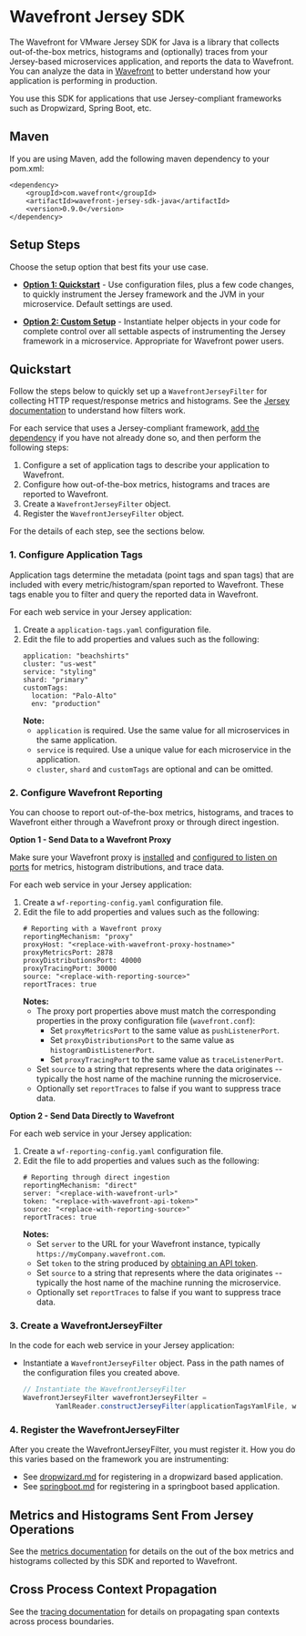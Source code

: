 # Wavefront Jersey SDK

The Wavefront for VMware Jersey SDK for Java is a library that collects out-of-the-box metrics, histograms and (optionally) traces from your Jersey-based microservices application, and reports the data to Wavefront. You can analyze the data in [Wavefront](https://www.wavefront.com) to better understand how your application is performing in production.

You use this SDK for applications that use Jersey-compliant frameworks such as Dropwizard, Spring Boot, etc.


## Maven
If you are using Maven, add the following maven dependency to your pom.xml:
```
<dependency>
    <groupId>com.wavefront</groupId>
    <artifactId>wavefront-jersey-sdk-java</artifactId>
    <version>0.9.0</version>
</dependency>
```

## Setup Steps

Choose the setup option that best fits your use case.

* [**Option 1: Quickstart**](#quickstart) - Use configuration files, plus a few code changes, to quickly instrument the Jersey framework and the JVM in your microservice. Default settings are used.

* [**Option 2: Custom Setup**](https://github.com/wavefrontHQ/wavefront-jersey-sdk-java/blob/master/docs/custom.md) - Instantiate helper objects in your code for complete control over all settable aspects of instrumenting the Jersey framework in a microservice. Appropriate for Wavefront power users.

## Quickstart

Follow the steps below to quickly set up a `WavefrontJerseyFilter` for collecting HTTP request/response metrics and histograms. See the [Jersey documentation](https://jersey.github.io/documentation/latest/filters-and-interceptors.html) to understand how filters work.

For each service that uses a Jersey-compliant framework, [add the dependency](#maven) if you have not already done so, and then perform the following steps:

1. Configure a set of application tags to describe your application to Wavefront.
2. Configure how out-of-the-box metrics, histograms and traces are reported to Wavefront.
3. Create a `WavefrontJerseyFilter` object.
4. Register the `WavefrontJerseyFilter` object.

For the details of each step, see the sections below.

### 1. Configure Application Tags

Application tags determine the metadata (point tags and span tags) that are included with every metric/histogram/span reported to Wavefront. These tags enable you to filter and query the reported data in Wavefront.

For each web service in your Jersey application:

1. Create a `application-tags.yaml` configuration file.
2. Edit the file to add properties and values such as the following:
    ```
    application: "beachshirts"
    cluster: "us-west"
    service: "styling"
    shard: "primary"
    customTags:
      location: "Palo-Alto"
      env: "production"
    ```
    **Note:** 
    * `application` is required. Use the same value for all microservices in the same application.
    * `service` is required. Use a unique value for each microservice in the application.  
    * `cluster`, `shard` and `customTags` are optional and can be omitted.

### 2. Configure Wavefront Reporting

You can choose to report out-of-the-box metrics, histograms, and traces to Wavefront either through a Wavefront proxy or through direct ingestion. 

**Option 1 - Send Data to a Wavefront Proxy**

Make sure your Wavefront proxy is [installed](http://docs-beta.wavefront.com/proxies_installing.html) and [configured to listen on ports](http://docs-beta.wavefront.com/tracing_instrumenting_frameworks.html#step-1-prepare-to-send-data-to-wavefront) for metrics, histogram distributions, and trace data. 

For each web service in your Jersey application:
1. Create a `wf-reporting-config.yaml` configuration file.
2. Edit the file to add properties and values such as the following:
    ```
    # Reporting with a Wavefront proxy
    reportingMechanism: "proxy"
    proxyHost: "<replace-with-wavefront-proxy-hostname>"
    proxyMetricsPort: 2878
    proxyDistributionsPort: 40000
    proxyTracingPort: 30000
    source: "<replace-with-reporting-source>"
    reportTraces: true
    ```
    **Notes:**  
    * The proxy port properties above must match the corresponding properties in the proxy configuration file (`wavefront.conf`):
      * Set `proxyMetricsPort` to the same value as `pushListenerPort`.
      * Set `proxyDistributionsPort` to the same value as `histogramDistListenerPort`.
      * Set `proxyTracingPort` to the same value as `traceListenerPort`.
    * Set `source` to a string that represents where the data originates -- typically the host name of the machine running the microservice.
    * Optionally set `reportTraces` to false if you want to suppress trace data.

**Option 2 - Send Data Directly to Wavefront**

For each web service in your Jersey application:
1. Create a `wf-reporting-config.yaml` configuration file.
2. Edit the file to add properties and values such as the following:
    ```
    # Reporting through direct ingestion
    reportingMechanism: "direct"
    server: "<replace-with-wavefront-url>"
    token: "<replace-with-wavefront-api-token>"
    source: "<replace-with-reporting-source>"
    reportTraces: true
    ```
    **Notes:** 
    * Set `server` to the URL for your Wavefront instance, typically `https://myCompany.wavefront.com`. 
    * Set `token` to the string produced by [obtaining an API token](http://docs-beta.wavefront.com/wavefront_api.html#generating-an-api-token).
    * Set `source` to a string that represents where the data originates -- typically the host name of the machine running the microservice.
    * Optionally set `reportTraces` to false if you want to suppress trace data.

### 3. Create a WavefrontJerseyFilter

In the code for each web service in your Jersey application:
* Instantiate a `WavefrontJerseyFilter` object. Pass in the path names of the configuration files you created above.
    ```java
    // Instantiate the WavefrontJerseyFilter
    WavefrontJerseyFilter wavefrontJerseyFilter =
            YamlReader.constructJerseyFilter(applicationTagsYamlFile, wfReportingConfigYamlFile);
    ```

### 4. Register the WavefrontJerseyFilter
After you create the WavefrontJerseyFilter, you must register it. How you do this varies based on the framework you are instrumenting:

* See [dropwizard.md](https://github.com/wavefrontHQ/wavefront-jersey-sdk-java/tree/master/docs/dropwizard.md) for registering in a dropwizard based application.
* See [springboot.md](https://github.com/wavefrontHQ/wavefront-jersey-sdk-java/tree/master/docs/springboot.md) for registering in a springboot based application.

## Metrics and Histograms Sent From Jersey Operations

See the [metrics documentation](https://github.com/wavefrontHQ/wavefront-jersey-sdk-java/tree/master/docs/metrics.md) for details on the out of the box metrics and histograms collected by this SDK and reported to Wavefront.

## Cross Process Context Propagation
See the [tracing documentation](https://github.com/wavefrontHQ/wavefront-opentracing-sdk-java#cross-process-context-propagation) for details on propagating span contexts across process boundaries.

